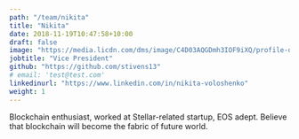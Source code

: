 ```yaml
---
path: "/team/nikita"
title: "Nikita"
date: 2018-11-19T10:47:58+10:00
draft: false
image: "https://media.licdn.com/dms/image/C4D03AQGDmh3IOF9iXQ/profile-displayphoto-shrink_200_200/0?e=1573689600&v=beta&t=Twhus6P4AkvRfW7T79fB-_AB2NLqMO-Fn9GEs_1PgK0"
jobtitle: "Vice President"
github: "https://github.com/stivens13"
# email: 'test@test.com'
linkedinurl: "https://www.linkedin.com/in/nikita-voloshenko"
weight: 1
---
```


Blockchain enthusiast, worked at Stellar-related startup, EOS adept. Believe that blockchain will become the fabric of future world.
